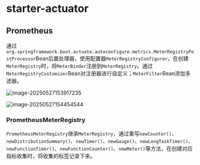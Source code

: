 # starter-actuator



## Prometheus

通过`org.springframework.boot.actuate.autoconfigure.metrics.MeterRegistryPostProcessor`Bean后置处理器，使用配置器`MeterRegistryConfigurer`，在创建`MeterRegistry`时，将`MeterBinder`注册到`MeterRegistry`。通过`MeterRegistryCustomizer`Bean对注册器进行自定义；`MeterFilter`Bean添加多滤器。

![image-20250527153917235](http://47.101.155.205/image-20250527153917235.png)

![image-20250527154454544](http://47.101.155.205/image-20250527154454544.png)





### PrometheusMeterRegistry

`PrometheusMeterRegistry`继承`MeterRegistry`，通过重写`newCounter()`、`newDistributionSummary()`、`newTimer()`、`newGauge()`、`newLongTaskTimer()`、`newFunctionTimer()`、`newFunctionCounter()`、`newMeter()`等方法，在创建对应指标收集时，将收集的标签记录下来。

